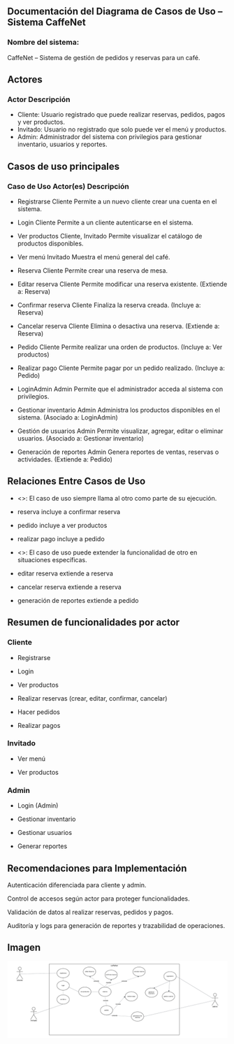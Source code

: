 ## Documentación del Diagrama de Casos de Uso – Sistema CaffeNet
### Nombre del sistema:
CaffeNet – Sistema de gestión de pedidos y reservas para un café.

## Actores
### Actor	Descripción
- Cliente:	Usuario registrado que puede realizar reservas, pedidos, pagos y ver productos.
- Invitado:	Usuario no registrado que solo puede ver el menú y productos.
- Admin:	Administrador del sistema con privilegios para gestionar inventario, usuarios y reportes.

## Casos de uso principales
### Caso de Uso	Actor(es)	Descripción
- Registrarse	Cliente	Permite a un nuevo cliente crear una cuenta en el sistema.
- Login	Cliente	Permite a un cliente autenticarse en el sistema.

- Ver productos	Cliente, Invitado	Permite visualizar el catálogo de productos disponibles.
- Ver menú	Invitado	Muestra el menú general del café.
- Reserva	Cliente	Permite crear una reserva de mesa.
- Editar reserva	Cliente	Permite modificar una reserva existente. (Extiende a: Reserva)
- Confirmar reserva	Cliente	Finaliza la reserva creada. (Incluye a: Reserva)
- Cancelar reserva	Cliente	Elimina o desactiva una reserva. (Extiende a: Reserva)
- Pedido	Cliente	Permite realizar una orden de productos. (Incluye a: Ver productos)
- Realizar pago	Cliente	Permite pagar por un pedido realizado. (Incluye a: Pedido)
- LoginAdmin	Admin	Permite que el administrador acceda al sistema con privilegios.
- Gestionar inventario	Admin	Administra los productos disponibles en el sistema. (Asociado a: LoginAdmin)
- Gestión de usuarios	Admin	Permite visualizar, agregar, editar o eliminar usuarios. (Asociado a: Gestionar inventario)
- Generación de reportes	Admin	Genera reportes de ventas, reservas o actividades. (Extiende a: Pedido)

## Relaciones Entre Casos de Uso
- <<include>>: El caso de uso siempre llama al otro como parte de su ejecución.

- reserva incluye a confirmar reserva

- pedido incluye a ver productos

- realizar pago incluye a pedido

- <<extend>>: El caso de uso puede extender la funcionalidad de otro en situaciones específicas.

- editar reserva extiende a reserva

- cancelar reserva extiende a reserva

- generación de reportes extiende a pedido

## Resumen de funcionalidades por actor
### Cliente
- Registrarse

- Login

- Ver productos

- Realizar reservas (crear, editar, confirmar, cancelar)

- Hacer pedidos

- Realizar pagos

### Invitado
- Ver menú

- Ver productos

### Admin
- Login (Admin)

- Gestionar inventario

- Gestionar usuarios

- Generar reportes

## Recomendaciones para Implementación
Autenticación diferenciada para cliente y admin.

Control de accesos según actor para proteger funcionalidades.

Validación de datos al realizar reservas, pedidos y pagos.

Auditoría y logs para generación de reportes y trazabilidad de operaciones.

## Imagen

![caso de uso](img/Diagrama%20caso%20de%20uso%20CaffeNet.png)